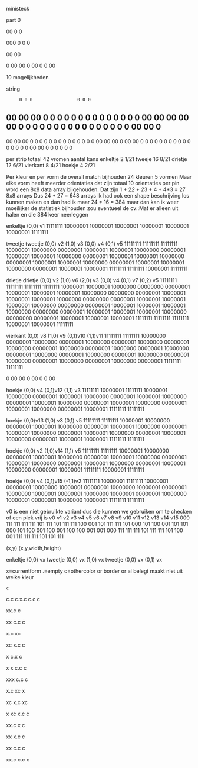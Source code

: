 ministeck

part
0

00      0
        0
        
000     0
        0
        0

00
00

0   00      00        0 
00  0        0       00 

10 mogelijkheden

string

         0 0 0                 0 0 0
00 00 00 0 0 0 0 0 0 0 0 0 0 0 0 0 0 00 00 00
00 00  0 0 0 0 0 0 0 0 0 0 0 0 0 0 0  0 00 00 0
-----------------------------------------------
00 00 00 0 0 0 0 0 0 0 0 0 0 0 0 0 0 00 00 00 0
00 00  0 0 0 0 0 0 0 0 0 0 0 0 0 0 0  0 00 00 
         0 0 0                 0 0 0


per strip
totaal 42 vromen
          aantal	kans
enkeltje  2		1/21
tweeje   16             8/21
drietje  12		6/21
vierkant  8		4/21
hoekje    4		2/21

Per kleur en per vorm de overall match bijhouden
24 kleuren
5 vormen
Maar elke vorm heeft meerder orientaties dat zijn totaal
10 orientaties
per pin word een 8x8 data array bijgehouden. Dat zijn
1 + 2*2 + 2*3 + 4 + 4*3 = 27 8x8 arrays
Dus 24 * 27 = 648 arrays
Ik had ook een shape beschrijving los kunnen maken en dan had ik maar
24 * 16 = 384 maar dan kan ik weer moeilijker de statistiek bijhouden
zou eventueel de cv::Mat er alleen uit halen en die 384 keer neerleggen


enkeltje
(0,0) v1
11111111
10000001
10000001
10000001
10000001
10000001
10000001
11111111

tweetje                 tweetje
(0,0) v2    (1,0) v3    (0,0) v4    (0,1) v5
11111111    11111111    11111111    10000001
10000000    00000001    10000001    10000001
10000000    00000001    10000001    10000001
10000000    00000001    10000001    10000001
10000000    00000001    10000001    10000001
10000000    00000001    10000001    10000001
10000000    00000001    10000001    10000001
11111111    11111111    10000001    11111111
                    
drietje                             drietje
(0,0) v2    (1,0) v6    (2,0) v3    (0,0) v4    (0,1) v7    (0,2) v5
11111111    11111111    11111111    11111111    10000001    10000001
10000000    00000000    00000001    10000001    10000001    10000001
10000000    00000000    00000001    10000001    10000001    10000001
10000000    00000000    00000001    10000001    10000001    10000001
10000000    00000000    00000001    10000001    10000001    10000001
10000000    00000000    00000001    10000001    10000001    10000001
10000000    00000000    00000001    10000001    10000001    10000001
11111111    11111111    11111111    10000001    10000001    11111111

vierkant
(0,0) v8    (1,0) v9    (0,1)v10    (1,1)v11
11111111    11111111    10000000    00000001
10000000    00000001    10000000    00000001
10000000    00000001    10000000    00000001
10000000    00000001    10000000    00000001
10000000    00000001    10000000    00000001
10000000    00000001    10000000    00000001
10000000    00000001    10000000    00000001
10000000    00000001    11111111    11111111

0   00      00        0 
00  0        0       00 

hoekje
(0,0) v4    (0,1)v12    (1,1) v3
11111111    10000001    11111111
10000001    10000000    00000001
10000001    10000000    00000001
10000001    10000000    00000001
10000001    10000000    00000001
10000001    10000000    00000001
10000001    10000000    00000001
10000001    11111111    11111111

hoekje
(0,0)v13    (1,0) v3    (0,1) v5
11111111    11111111    10000001
10000000    00000001    10000001
10000000    00000001    10000001
10000000    00000001    10000001
10000000    00000001    10000001
10000000    00000001    10000001
10000000    00000001    10000001
10000001    11111111    11111111

hoekje
(0,0) v2    (1,0)v14    (1,1) v5
11111111    11111111    10000001
10000000    00000001    10000001
10000000    00000001    10000001
10000000    00000001    10000001
10000000    00000001    10000001
10000000    00000001    10000001
10000000    00000001    10000001
11111111    10000001    11111111

hoekje
(0,0) v4    (0,1)v15    (-1,1)v2
11111111    10000001    11111111
10000001    00000001    10000000
10000001    00000001    10000000
10000001    00000001    10000000
10000001    00000001    10000000
10000001    00000001    10000000
10000001    00000001    10000000
10000001    11111111    11111111


v0 is een niet gebruikte variant dus die kunnen we gebruiken om te checken of een plek vrij is
v0    v1    v2    v3    v4    v5    v6    v7    v8    v9    v10   v11   v12   v13   v14   v15
000   111   111   111   111   101   111   101   111   111   100   001   101   111   111   101
000   101   100   001   101   101   000   101   100   001   100   001   100   100   001   001
000   111   111   111   101   111   111   101   100   001   111   111   111   101   101   111

 (x,y) (x,y,width,height)
 
 enkeltje (0,0) vx
 tweetje  (0,0) vx (1,0) vx
 tweetje  (0,0) vx (0,1) vx
 
 x=currentform .=empty c=othercolor or border or al belegt maakt niet uit welke kleur

    c
   c.c 
  c.x.c
   c.c
    c
    
 xx.c
   c
 
 xx
 c.c
  c
   
 x.c
 xc
 
 xc
 x.c
  c
  
  x
c.x
 c

  x
  x
 c.c
  c
  
 xxx
 c.c
  c
    
 x.c
 xc
 x
 
 xc
 x.c
 xc
 
 x
 xc
 x.c
  c
  
 xx.c
 x c
 
 xx
 x.c
  c
  
 xx
 c.c
  c
 
 
  xx.c
  c.c
   c
   
